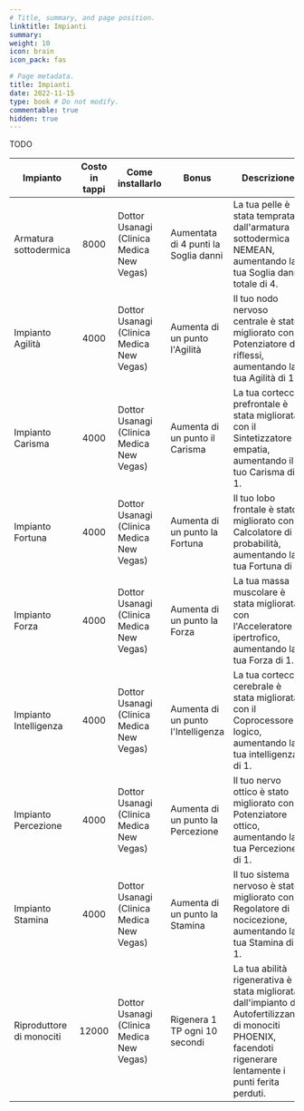 ```yaml
---
# Title, summary, and page position.
linktitle: Impianti
summary: 
weight: 10
icon: brain
icon_pack: fas

# Page metadata.
title: Impianti
date: 2022-11-15
type: book # Do not modify.
commentable: true
hidden: true
---
```


<div class="fnv">

TODO

| Impianto                 | Costo in tappi | Come installarlo                          | Bonus                                | Descrizione                                                                                                                                                    |
| ------------------------ | :------------: | ----------------------------------------- | ------------------------------------ | -------------------------------------------------------------------------------------------------------------------------------------------------------------- |
| Armatura sottodermica    |      8000      | Dottor Usanagi (Clinica Medica New Vegas) | Aumentata di 4 punti la Soglia danni | La tua pelle è stata temprata dall'armatura sottodermica NEMEAN, aumentando la tua Soglia danni totale di 4.                                                   |
| Impianto Agilità         |      4000      | Dottor Usanagi (Clinica Medica New Vegas) | Aumenta di un punto l'Agilità        | Il tuo nodo nervoso centrale è stato migliorato con il Potenziatore di riflessi, aumentando la tua Agilità di 1.                                               |
| Impianto Carisma         |      4000      | Dottor Usanagi (Clinica Medica New Vegas) | Aumenta di un punto il Carisma       | La tua corteccia prefrontale è stata migliorata con il Sintetizzatore di empatia, aumentando il tuo Carisma di 1.                                              |
| Impianto Fortuna         |      4000      | Dottor Usanagi (Clinica Medica New Vegas) | Aumenta di un punto la Fortuna       | Il tuo lobo frontale è stato migliorato con il Calcolatore di probabilità, aumentando la tua Fortuna di 1.                                                     |
| Impianto Forza           |      4000      | Dottor Usanagi (Clinica Medica New Vegas) | Aumenta di un punto la Forza         | La tua massa muscolare è stata migliorata con l'Acceleratore ipertrofico, aumentando la tua Forza di 1.                                                        |
| Impianto Intelligenza    |      4000      | Dottor Usanagi (Clinica Medica New Vegas) | Aumenta di un punto l'Intelligenza   | La tua corteccia cerebrale è stata migliorata con il Coprocessore logico, aumentando la tua intelligenza di 1.                                                 |
| Impianto Percezione      |      4000      | Dottor Usanagi (Clinica Medica New Vegas) | Aumenta di un punto la Percezione    | Il tuo nervo ottico è stato migliorato con il Potenziatore ottico, aumentando la tua Percezione di 1.                                                          |
| Impianto Stamina         |      4000      | Dottor Usanagi (Clinica Medica New Vegas) | Aumenta di un punto la Stamina       | Il tuo sistema nervoso è stato migliorato con il Regolatore di nocicezione, aumentando la tua Stamina di 1.                                                    |
| Riproduttore di monociti |     12000      | Dottor Usanagi (Clinica Medica New Vegas) | Rigenera 1 TP ogni 10 secondi        | La tua abilità rigenerativa è stata migliorata dall'impianto di Autofertilizzante di monociti PHOENIX, facendoti rigenerare lentamente i punti ferita perduti. |


</div>
